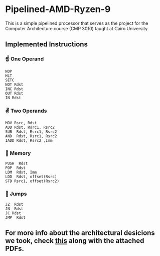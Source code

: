# Pipelined-AMD-Ryzen-9
This is a simple pipelined processor that serves as the project for the Computer Architecture course (CMP 3010) taught at Cairo University.


## Implemented Instructions
### ☝️ One Operand
```
NOP
HLT
SETC
NOT Rdst
INC Rdst
OUT Rdst
IN Rdst
```
### ✌️ Two Operands
```
MOV Rsrc, Rdst
ADD Rdst, Rsrc1, Rsrc2
SUB  Rdst, Rsrc1, Rsrc2
AND  Rdst, Rsrc1, Rsrc2
IADD Rdst, Rsrc2 ,Imm
```

### 💾 Memory
```
PUSH  Rdst
POP  Rdst
LDM  Rdst, Imm
LDD  Rdst, offset(Rsrc)
STD Rsrc1, offset(Rsrc2)
```

### 🦘 Jumps
```
JZ  Rdst
JN  Rdst
JC Rdst
JMP  Rdst
```


## For more info about the architectural desicions we took, check <a href="https://bit.ly/3JFTedJ">this</a> along with the attached PDFs.
